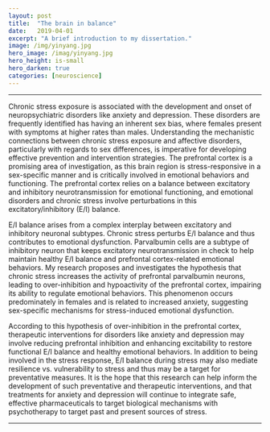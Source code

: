 ```yaml
---
layout: post
title:  "The brain in balance"
date:   2019-04-01
excerpt: "A brief introduction to my dissertation."
image: /img/yinyang.jpg
hero_image: /imag/yinyang.jpg
hero_height: is-small
hero_darken: true
categories: [neuroscience]
---
```


-----

Chronic stress exposure is associated with the development and onset of neuropsychiatric disorders like anxiety and depression. These disorders are frequently identified has having an inherent sex bias, where females present with symptoms at higher rates than males. Understanding the mechanistic connections between chronic stress exposure and affective disorders, particularly with regards to sex differences, is imperative for developing effective prevention and intervention strategies. The prefrontal cortex is a promising area of investigation, as this brain region is stress-responsive in a sex-specific manner and is critically involved in emotional behaviors and functioning. The prefrontal cortex relies on a balance between excitatory and inhibitory neurotransmission for emotional functioning, and emotional disorders and chronic stress involve perturbations in this excitatory/inhibitory (E/I) balance.

E/I balance arises from a complex interplay between excitatory and inhibitory neuronal subtypes. Chronic stress perturbs E/I balance and thus contributes to emotional dysfunction. Parvalbumin cells are a subtype of inhibitory neuron that keeps excitatory neurotransmission in check to help maintain healthy E/I balance and prefrontal cortex-related emotional behaviors. My research proposes and investigates the hypothesis that chronic stress increases the activity of prefrontal parvalbumin neurons, leading to over-inhibition and hypoactivity of the prefrontal cortex, impairing its ability to regulate emotional behaviors. This phenomenon occurs predominately in females and is related to increased anxiety, suggesting sex-specific mechanisms for stress-induced emotional dysfunction.

According to this hypothesis of over-inhibition in the prefrontal cortex, therapeutic interventions for disorders like anxiety and depression may involve reducing prefrontal inhibition and enhancing excitability to restore functional E/I balance and healthy emotional behaviors. In addition to being involved in the stress response, E/I balance during stress may also mediate resilience vs. vulnerability to stress and thus may be a target for preventative measures. It is the hope that this research can help inform the development of such preventative and therapeutic interventions, and that treatments for anxiety and depression will continue to integrate safe, effective pharmaceuticals to target biological mechanisms with psychotherapy to target past and present sources of stress.

-----
